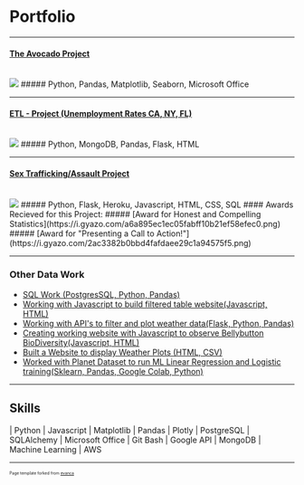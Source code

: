 # Portfolio

---

#### [The Avocado Project](https://github.com/kmanning1224/Project1-Repo)<br><br>
<img src="https://i.gyazo.com/1c175e91cfbfd6afd4290ee3761e7753.png"/> 
##### Python, Pandas, Matplotlib, Seaborn, Microsoft Office

---
#### [ETL - Project (Unemployment Rates CA, NY, FL)](https://kmanning1224.github.io/ETL-project/)<br><br>
<img src="https://i.gyazo.com/a0014a527cf3ad4cd99ec5d24dd543e9.png"/> 
##### Python, MongoDB, Pandas, Flask, HTML

---
#### [Sex Trafficking/Assault Project](https://assaultdb.herokuapp.com/)<br><br>
<img src="https://i.gyazo.com/545995589a34f3374661c38940d5bf06.png"/> 
##### Python, Flask, Heroku, Javascript, HTML, CSS, SQL
#### Awards Recieved for this Project: 
##### [Award for Honest and Compelling Statistics](https://i.gyazo.com/a6a895ec1ec05fabff10b21ef58efec0.png) 
##### [Award for "Presenting a Call to Action!"](https://i.gyazo.com/2ac3382b0bbd4fafdaee29c1a94575f5.png)

---

### Other Data Work

- [SQL Work (PostgresSQL, Python, Pandas)](https://github.com/kmanning1224/sql-challenge)
- [Working with Javascript to build filtered table website(Javascript, HTML)](https://kmanning.github.io/intro-to-javascript)
- [Working with API's to filter and plot weather data(Flask, Python, Pandas)](https://github.com/kmanning1224/python-api-challenge)
- [Creating working website with Javascript to observe Bellybutton BioDiversity(Javascript, HTML)](https://kmanning1224.github.io/bellybutton-diversity/)
- [Built a Website to display Weather Plots (HTML, CSV)](https://kmanning1224.github.io/web-design-challenge)
- [Worked with Planet Dataset to run ML Linear Regression and Logistic training(Sklearn, Pandas, Google Colab, Python)](https://github.com/kmanning1224/machine-learning-challenge)

---
## Skills
| Python  | Javascript  | Matplotlib  |  Pandas | Plotly | PostgreSQL | SQLAlchemy | Microsoft Office |  Git Bash | Google API  | MongoDB | Machine Learning | AWS





---
<p style="font-size:7px">Page template forked from <a href="https://github.com/evanca/quick-portfolio">evanca</a></p>
<!-- Remove above link if you don't want to attibute -->
